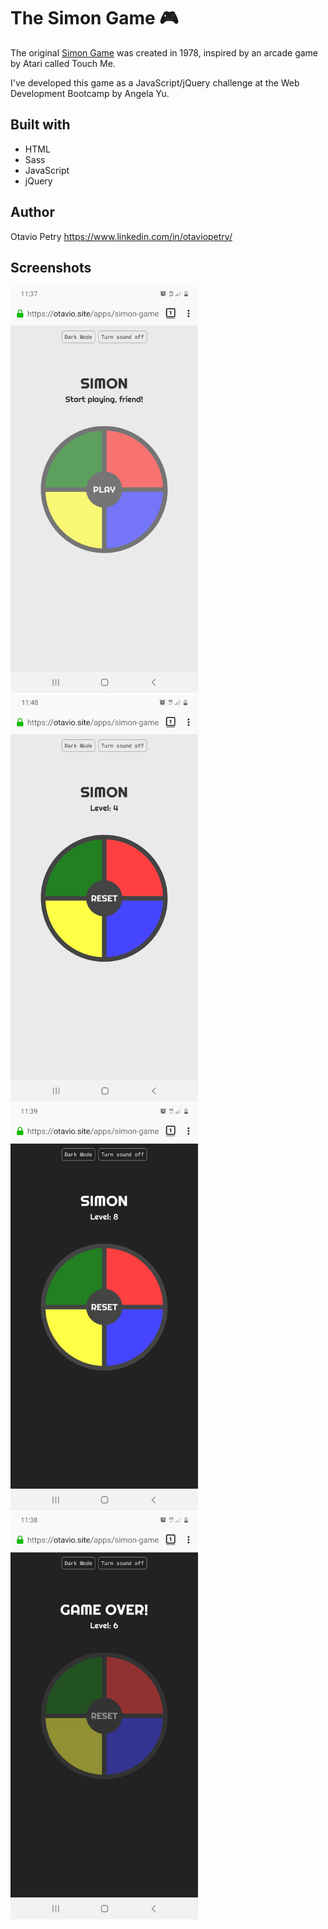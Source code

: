 # The Simon Game 🎮

The original <a href="https://en.wikipedia.org/wiki/Simon_(game)" target="_blank">Simon Game</a> was created in 1978, inspired by an arcade game by Atari called Touch Me.

I've developed this game as a JavaScript/jQuery challenge at the Web Development Bootcamp by Angela Yu.

## Built with

- HTML
- Sass
- JavaScript
- jQuery

## Author

Otavio Petry https://www.linkedin.com/in/otaviopetry/

## Screenshots

<img src="images/01.jpg" width="300"><br />
<img src="images/02.jpg" width="300"><br />
<img src="images/03.jpg" width="300"><br />
<img src="images/04.jpg" width="300"><br />

